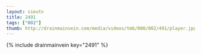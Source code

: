 ```yaml
--- 
layout: sieutv
title: 2491
tags: ["002"]
thumb: http://drainmainvein.com/media/videos/tmb/000/002/491/player.jpg
---
```

{% include drainmainvein key="2491" %} 
